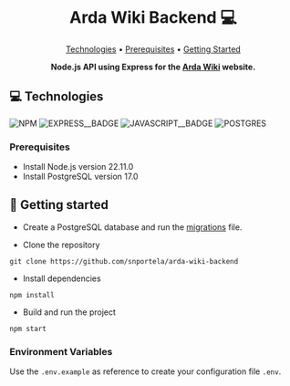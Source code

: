 [JAVASCRIPT__BADGE]: https://img.shields.io/badge/Javascript-000?style=for-the-badge&logo=javascript
[EXPRESS__BADGE]: https://img.shields.io/badge/express-005CFE?style=for-the-badge&logo=express
[NPM]: https://img.shields.io/badge/NPM-%23CB3837.svg?style=for-the-badge&logo=npm&logoColor=white
[FRONTEND]: https://github.com/snportela/arda-wiki-frontend
[Postgres]: https://img.shields.io/badge/postgres-%23316192.svg?style=for-the-badge&logo=postgresql&logoColor=white
[migrations]: https://github.com/snportela/arda-wiki-backend/blob/main/migrations/create_tables.sql

<h1 align="center" style="font-weight: bold;">Arda Wiki Backend 💻</h1>

<p align="center">
 <a href="#tech">Technologies</a> • 
 <a href="#requisites">Prerequisites</a> • 
 <a href="#started">Getting Started</a> 
</p>

<p align="center">
  <b>Node.js API using Express for the <a href="https://github.com/snportela/arda-wiki-frontend">Arda Wiki</a> website.</b>
</p>

<h2 id="tech">💻 Technologies</h2>

![NPM]
![EXPRESS__BADGE]
![JAVASCRIPT__BADGE]
![POSTGRES]

<h3 id="requisites">Prerequisites</h3>

- Install Node.js version 22.11.0
- Install PostgreSQL version 17.0

<h2 id="started">🚀 Getting started</h2>

- Create a PostgreSQL database and run the [migrations] file.

- Clone the repository

```shell
git clone https://github.com/snportela/arda-wiki-backend
```

- Install dependencies

```shell
npm install
```

- Build and run the project

```shell
npm start
```

<h3> Environment Variables</h2>

Use the `.env.example` as reference to create your configuration file `.env`.


